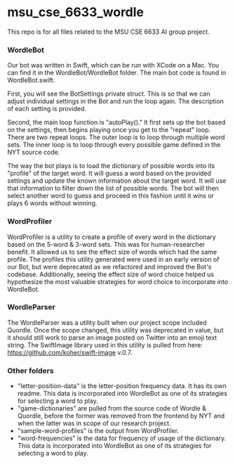 # msu_cse_6633_wordle

This repo is for all files related to the MSU CSE 6633 AI group project. 

### WordleBot

Our bot was written in Swift, which can be run with XCode on a Mac. 
You can find it in the WordleBot/WordleBot folder. The main bot code is found in WordleBot.swift. 

First, you will see the BotSettings private struct. This is so that we can adjust individual settings in the Bot and run the loop again. The description of each setting is provided.

Second, the main loop function is "autoPlay()." It first sets up the bot based on the settings, then begins playing once you get to the "repeat" loop. There are two repeat loops. The outer loop is to loop through multiple word sets. The inner loop is to loop through every possible game defined in the NYT source code. 

The way the bot plays is to load the dictionary of possible words into its "profile" of the target word. It will guess a word based on the provided settings and update the known information about the target word. It will use that information to filter down the list of possible words. The bot will then select another word to guess and proceed in this fashion until it wins or plays 6 words without winning.

### WordProfiler

WordProfiler is a utility to create a profile of every word in the dictionary based on the 5-word & 3-word sets. This was for human-researcher benefit. It allowed us to see the effect size of words which had the same profile. The profiles this utility generated were used in an early version of our Bot, but were deprecated as we refactored and improved the Bot's codebase. Additionally, seeing the effect size of word choice helped us hypothesize the most valuable strategies for word choice to incorporate into WordleBot.

### WordleParser

The WordleParser was a utility built when our project scope included Quordle. Once the scope changed, this utility was deprecated in value, but it should still work to parse an image posted on Twitter into an emoji text string.
The SwiftImage library used in this utility is pulled from here: https://github.com/koher/swift-image v.0.7.

### Other folders

* "letter-position-data" is the letter-position frequency data. It has its own readme. This data is incorporated into WordleBot as one of its strategies for selecting a word to play.
* "game-dictionaries" are pulled from the source code of Wordle & Quordle, before the former was removed from the frontend by NYT and when the latter was in scope of our research project.
* "sample-word-profiles" is the output from WordProfiler. 
* "word-frequencies" is the data for frequency of usage of the dictionary. This data is incorporated into WordleBot as one of its strategies for selecting a word to play.

